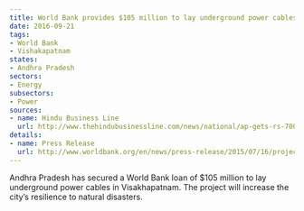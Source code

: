 ```yaml
---
title: World Bank provides $105 million to lay underground power cables in Vizag
date: 2016-09-21
tags:
- World Bank
- Vishakapatnam
states:
- Andhra Pradesh
sectors:
- Energy
subsectors:
- Power
sources:
- name: Hindu Business Line
  url: http://www.thehindubusinessline.com/news/national/ap-gets-rs-700cr-loan-from-world-bank-for-underground-cable-project/article9115290.ece
details:
- name: Press Release
  url: http://www.worldbank.org/en/news/press-release/2015/07/16/project-signing-government-india-and-world-bank-sign-usd-250-million-project-for-disaster-recovery-andhra-pradesh
---
```


Andhra Pradesh has secured a World Bank loan of $105 million to lay underground power cables in Visakhapatnam. The project will increase the city’s resilience to natural disasters.
